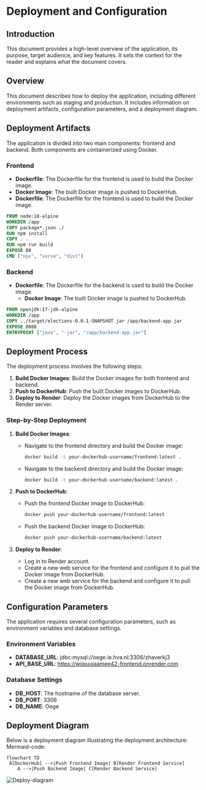 # Deployment and Configuration

## Introduction
This document provides a high-level overview of the application, its purpose, target audience, and key features. It sets the context for the reader and explains what the document covers.

## Overview
This document describes how to deploy the application, including different environments such as staging and production. It includes information on deployment artifacts, configuration parameters, and a deployment diagram.

## Deployment Artifacts
The application is divided into two main components: frontend and backend. Both components are containerized using Docker.

### Frontend
- **Dockerfile**: The Dockerfile for the frontend is used to build the Docker image.
- **Docker Image**: The built Docker image is pushed to DockerHub.
- **Dockerfile**: The Dockerfile for the frontend is used to build the Docker image.

```dockerfile
FROM node:18-alpine
WORKDIR /app
COPY package*.json ./
RUN npm install
COPY . .
RUN npm run build
EXPOSE 80
CMD ["npx", "serve", "dist"]
```
### Backend
- **Dockerfile**: The Dockerfile for the backend is used to build the Docker image.
  - **Docker Image**: The built Docker image is pushed to DockerHub.
```dockerfile
FROM openjdk:17-jdk-alpine
WORKDIR /app
COPY ../target/elections-0.0.1-SNAPSHOT.jar /app/backend-app.jar
EXPOSE 8080
ENTRYPOINT ["java", "-jar", "/app/backend-app.jar"]
```
## Deployment Process
The deployment process involves the following steps:

1. **Build Docker Images**: Build the Docker images for both frontend and backend.
2. **Push to DockerHub**: Push the built Docker images to DockerHub.
3. **Deploy to Render**: Deploy the Docker images from DockerHub to the Render server.

### Step-by-Step Deployment

1. **Build Docker Images**:
    - Navigate to the frontend directory and build the Docker image:
      ```sh
      docker build -t your-dockerhub-username/frontend:latest .
      ```
    - Navigate to the backend directory and build the Docker image:
      ```sh
      docker build -t your-dockerhub-username/backend:latest .
      ```

2. **Push to DockerHub**:
    - Push the frontend Docker image to DockerHub:
      ```sh
      docker push your-dockerhub-username/frontend:latest
      ```
    - Push the backend Docker image to DockerHub:
      ```sh
      docker push your-dockerhub-username/backend:latest
      ```

3. **Deploy to Render**:
    - Log in to Render account.
    - Create a new web service for the frontend and configure it to pull the Docker image from DockerHub.
    - Create a new web service for the backend and configure it to pull the Docker image from DockerHub.

## Configuration Parameters
The application requires several configuration parameters, such as environment variables and database settings.

### Environment Variables
- **DATABASE_URL**: jdbc:mysql://oege.ie.hva.nl:3306/zhaverkj3
- **API_BASE_URL**: https://wiipuujaamee42-frontend.onrender.com

### Database Settings
- **DB_HOST**: The hostname of the database server.
- **DB_PORT**: 3306
- **DB_NAME**: Oege

## Deployment Diagram
Below is a deployment diagram illustrating the deployment architecture:
Mermaid-code:
```mermaid
flowchart TD
 A[DockerHub] -->|Push Frontend Image| B[Render Frontend Service]
    A -->|Push Backend Image| C[Render Backend Service]
```
![Deploy-diagram](img_6.png)